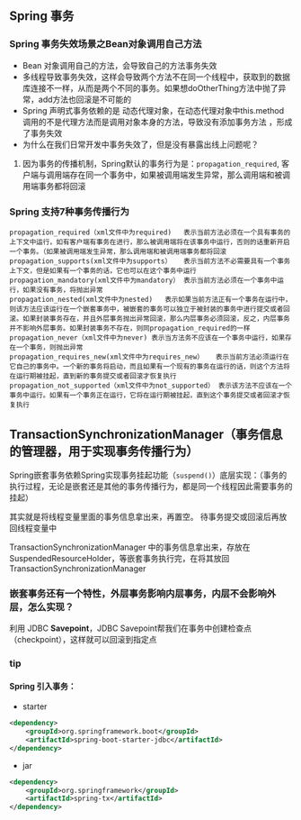 ## Spring 事务
### Spring 事务失效场景之Bean对象调用自己方法
* Bean 对象调用自己的方法，会导致自己的方法事务失效
* 多线程导致事务失效，这样会导致两个方法不在同一个线程中，获取到的数据库连接不一样，从而是两个不同的事务。如果想doOtherThing方法中抛了异常，add方法也回滚是不可能的
* Spring 声明式事务依赖的是 动态代理对象，在动态代理对象中this.method 调用的不是代理方法而是调用对象本身的方法，导致没有添加事务方法 ，形成了事务失效
* 为什么在我们日常开发中事务失效了，但是没有暴露出线上问题呢？
1. 因为事务的传播机制，Spring默认的事务行为是：`propagation_required`,
客户端与调用端存在同一个事务中，如果被调用端发生异常，那么调用端和被调用端事务都将回滚


### Spring 支持7种事务传播行为
```
propagation_required（xml文件中为required)	表示当前方法必须在一个具有事务的上下文中运行，如有客户端有事务在进行，那么被调用端将在该事务中运行，否则的话重新开启一个事务。（如果被调用端发生异常，那么调用端和被调用端事务都将回滚
propagation_supports(xml文件中为supports）	表示当前方法不必需要具有一个事务上下文，但是如果有一个事务的话，它也可以在这个事务中运行
propagation_mandatory(xml文件中为mandatory）	表示当前方法必须在一个事务中运行，如果没有事务，将抛出异常
propagation_nested(xml文件中为nested)	表示如果当前方法正有一个事务在运行中，则该方法应该运行在一个嵌套事务中，被嵌套的事务可以独立于被封装的事务中进行提交或者回滚。如果封装事务存在，并且外层事务抛出异常回滚，那么内层事务必须回滚，反之，内层事务并不影响外层事务。如果封装事务不存在，则同propagation_required的一样
propagation_never（xml文件中为never)	表示当方法务不应该在一个事务中运行，如果存在一个事务，则抛出异常
propagation_requires_new(xml文件中为requires_new）	表示当前方法必须运行在它自己的事务中。一个新的事务将启动，而且如果有一个现有的事务在运行的话，则这个方法将在运行期被挂起，直到新的事务提交或者回滚才恢复执行
propagation_not_supported（xml文件中为not_supported）	表示该方法不应该在一个事务中运行。如果有一个事务正在运行，它将在运行期被挂起，直到这个事务提交或者回滚才恢复执行
```

## TransactionSynchronizationManager（事务信息的管理器，用于实现事务传播行为）

Spring嵌套事务依赖Spring实现事务挂起功能（`suspend()`）底层实现：（事务的执行过程，无论是嵌套还是其他的事务传播行为，都是同一个线程因此需要事务的挂起）

其实就是将线程变量里面的事务信息拿出来，再置空。 待事务提交或回滚后再放回线程变量中  

TransactionSynchronizationManager 中的事务信息拿出来，存放在 SuspendedResourceHolder，等嵌套事务执行完，在将其放回 TransactionSynchronizationManager 

### 嵌套事务还有一个特性，外层事务影响内层事务，内层不会影响外层，怎么实现？

利用 JDBC  **Savepoint**，JDBC Savepoint帮我们在事务中创建检查点（checkpoint），这样就可以回滚到指定点

### tip

#### Spring 引入事务：
* starter
```XML
<dependency>
    <groupId>org.springframework.boot</groupId>
    <artifactId>spring-boot-starter-jdbc</artifactId>
</dependency>
```

* jar
```XML
<dependency>
    <groupId>org.springframework</groupId>
    <artifactId>spring-tx</artifactId>
</dependency>
```